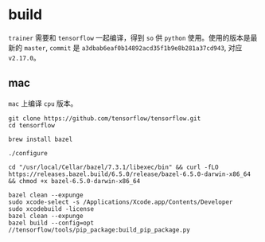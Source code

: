 # build

`trainer` 需要和 `tensorflow` 一起编译，得到 `so` 供 `python` 使用。使用的版本是最新的 `master`, `commit` 是
`a3dbab6eaf0b14892acd35f1b9e8b281a37cd943`, 对应 `v2.17.0`。

## mac

`mac` 上编译 `cpu` 版本。

    git clone https://github.com/tensorflow/tensorflow.git
    cd tensorflow

    brew install bazel

    ./configure
    
    cd "/usr/local/Cellar/bazel/7.3.1/libexec/bin" && curl -fLO https://releases.bazel.build/6.5.0/release/bazel-6.5.0-darwin-x86_64 && chmod +x bazel-6.5.0-darwin-x86_64

    bazel clean --expunge 
    sudo xcode-select -s /Applications/Xcode.app/Contents/Developer
    sudo xcodebuild -license
    bazel clean --expunge 
    bazel build --config=opt //tensorflow/tools/pip_package:build_pip_package.py
